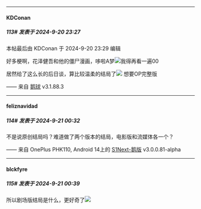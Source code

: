 ﻿
*****

####  KDConan  
##### 113#       发表于 2024-9-20 23:27

 本帖最后由 KDConan 于 2024-9-20 23:29 编辑 

好多梗啊，花泽健吾和他的僵尸漫画，哆啦A梦<img src="https://static.saraba1st.com/image/smiley/face2017/037.png" referrerpolicy="no-referrer">我得再看一遍00

居然给了这么长的后日谈，算比较温柔的结局了<img src="https://static.saraba1st.com/image/smiley/face2017/033.png" referrerpolicy="no-referrer">
想要OP完整版

—— 来自 [鹅球](https://www.pgyer.com/GcUxKd4w) v3.1.88.3


*****

####  feliznavidad  
##### 114#       发表于 2024-9-21 00:32

不是说原创结局吗？难道做了两个版本的结局，电影版和流媒体各一个？

—— 来自 OnePlus PHK110, Android 14上的 [S1Next-鹅版](https://github.com/ykrank/S1-Next/releases) v3.0.0.81-alpha


*****

####  blckfyre  
##### 115#       发表于 2024-9-21 00:39

所以剧场版结局是什么，更好奇了<img src="https://static.saraba1st.com/image/smiley/face2017/067.png" referrerpolicy="no-referrer">

